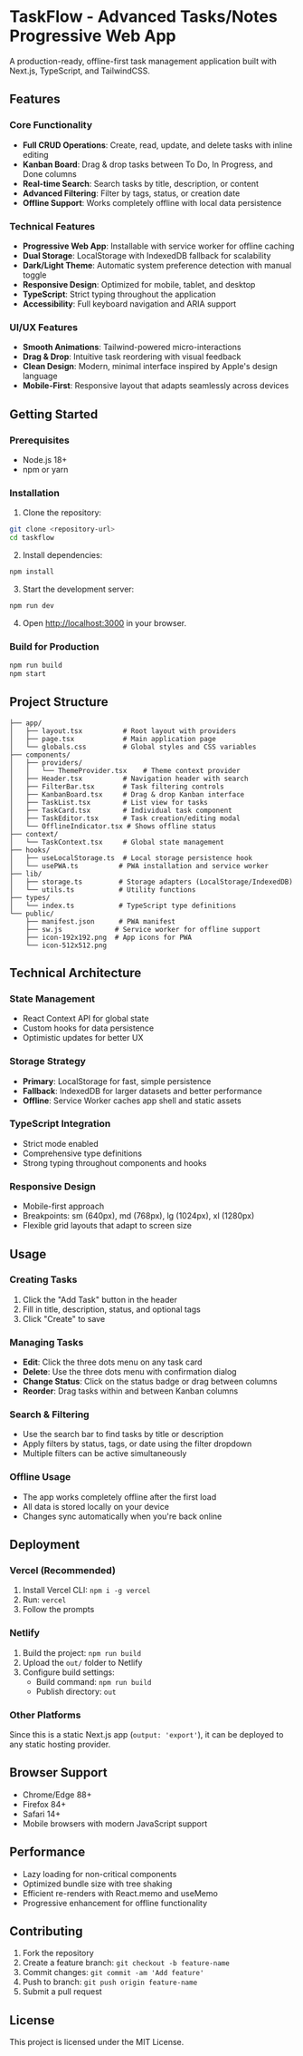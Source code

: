 # TaskFlow - Advanced Tasks/Notes Progressive Web App

A production-ready, offline-first task management application built with Next.js, TypeScript, and TailwindCSS.

## Features

### Core Functionality
- **Full CRUD Operations**: Create, read, update, and delete tasks with inline editing
- **Kanban Board**: Drag & drop tasks between To Do, In Progress, and Done columns
- **Real-time Search**: Search tasks by title, description, or content
- **Advanced Filtering**: Filter by tags, status, or creation date
- **Offline Support**: Works completely offline with local data persistence

### Technical Features
- **Progressive Web App**: Installable with service worker for offline caching
- **Dual Storage**: LocalStorage with IndexedDB fallback for scalability
- **Dark/Light Theme**: Automatic system preference detection with manual toggle
- **Responsive Design**: Optimized for mobile, tablet, and desktop
- **TypeScript**: Strict typing throughout the application
- **Accessibility**: Full keyboard navigation and ARIA support

### UI/UX Features
- **Smooth Animations**: Tailwind-powered micro-interactions
- **Drag & Drop**: Intuitive task reordering with visual feedback
- **Clean Design**: Modern, minimal interface inspired by Apple's design language
- **Mobile-First**: Responsive layout that adapts seamlessly across devices

## Getting Started

### Prerequisites
- Node.js 18+ 
- npm or yarn

### Installation

1. Clone the repository:
```bash
git clone <repository-url>
cd taskflow
```

2. Install dependencies:
```bash
npm install
```

3. Start the development server:
```bash
npm run dev
```

4. Open [http://localhost:3000](http://localhost:3000) in your browser.

### Build for Production

```bash
npm run build
npm start
```

## Project Structure

```
├── app/
│   ├── layout.tsx          # Root layout with providers
│   ├── page.tsx            # Main application page
│   └── globals.css         # Global styles and CSS variables
├── components/
│   ├── providers/
│   │   └── ThemeProvider.tsx    # Theme context provider
│   ├── Header.tsx          # Navigation header with search
│   ├── FilterBar.tsx       # Task filtering controls
│   ├── KanbanBoard.tsx     # Drag & drop Kanban interface
│   ├── TaskList.tsx        # List view for tasks
│   ├── TaskCard.tsx        # Individual task component
│   ├── TaskEditor.tsx      # Task creation/editing modal
│   └── OfflineIndicator.tsx # Shows offline status
├── context/
│   └── TaskContext.tsx     # Global state management
├── hooks/
│   ├── useLocalStorage.ts  # Local storage persistence hook
│   └── usePWA.ts          # PWA installation and service worker
├── lib/
│   ├── storage.ts         # Storage adapters (LocalStorage/IndexedDB)
│   └── utils.ts           # Utility functions
├── types/
│   └── index.ts           # TypeScript type definitions
└── public/
    ├── manifest.json      # PWA manifest
    ├── sw.js             # Service worker for offline support
    ├── icon-192x192.png  # App icons for PWA
    └── icon-512x512.png
```

## Technical Architecture

### State Management
- React Context API for global state
- Custom hooks for data persistence
- Optimistic updates for better UX

### Storage Strategy
- **Primary**: LocalStorage for fast, simple persistence
- **Fallback**: IndexedDB for larger datasets and better performance
- **Offline**: Service Worker caches app shell and static assets

### TypeScript Integration
- Strict mode enabled
- Comprehensive type definitions
- Strong typing throughout components and hooks

### Responsive Design
- Mobile-first approach
- Breakpoints: sm (640px), md (768px), lg (1024px), xl (1280px)
- Flexible grid layouts that adapt to screen size

## Usage

### Creating Tasks
1. Click the "Add Task" button in the header
2. Fill in title, description, status, and optional tags
3. Click "Create" to save

### Managing Tasks
- **Edit**: Click the three dots menu on any task card
- **Delete**: Use the three dots menu with confirmation dialog
- **Change Status**: Click on the status badge or drag between columns
- **Reorder**: Drag tasks within and between Kanban columns

### Search & Filtering
- Use the search bar to find tasks by title or description
- Apply filters by status, tags, or date using the filter dropdown
- Multiple filters can be active simultaneously

### Offline Usage
- The app works completely offline after the first load
- All data is stored locally on your device
- Changes sync automatically when you're back online

## Deployment

### Vercel (Recommended)
1. Install Vercel CLI: `npm i -g vercel`
2. Run: `vercel`
3. Follow the prompts

### Netlify
1. Build the project: `npm run build`
2. Upload the `out/` folder to Netlify
3. Configure build settings:
   - Build command: `npm run build`
   - Publish directory: `out`

### Other Platforms
Since this is a static Next.js app (`output: 'export'`), it can be deployed to any static hosting provider.

## Browser Support

- Chrome/Edge 88+
- Firefox 84+
- Safari 14+
- Mobile browsers with modern JavaScript support

## Performance

- Lazy loading for non-critical components
- Optimized bundle size with tree shaking
- Efficient re-renders with React.memo and useMemo
- Progressive enhancement for offline functionality

## Contributing

1. Fork the repository
2. Create a feature branch: `git checkout -b feature-name`
3. Commit changes: `git commit -am 'Add feature'`
4. Push to branch: `git push origin feature-name`
5. Submit a pull request

## License

This project is licensed under the MIT License.